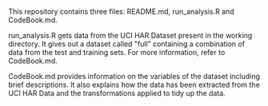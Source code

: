 This repository contains three files: README.md, run_analysis.R and CodeBook.md.

run_analysis.R gets data from the UCI HAR Dataset present in the working directory. It gives out a dataset called "full" containing a combination of data from the test and training sets. For more information, refer to CodeBook.md.

CodeBook.md provides information on the variables of the dataset including brief descriptions. It also explains how the data has been extracted from the UCI HAR Data and the transformations applied to tidy up the data.